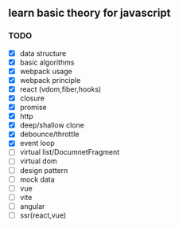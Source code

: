 ## learn basic theory for javascript

### TODO

- [x] data structure
- [x] basic algorithms
- [x] webpack usage
- [x] webpack principle
- [x] react (vdom,fiber,hooks)
- [x] closure 
- [x] promise
- [x] http
- [x] deep/shallow clone
- [x] debounce/throttle
- [x] event loop
- [ ] virtual list/DocumnetFragment
- [ ] virtual dom
- [ ] design pattern
- [ ] mock data
- [ ] vue
- [ ] vite
- [ ] angular
- [ ] ssr(react,vue)
